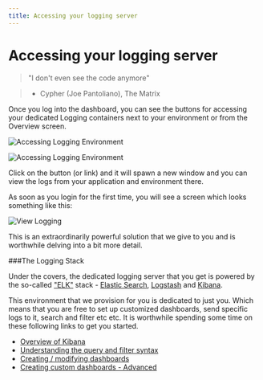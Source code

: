 ```yaml
---
title: Accessing your logging server
---
```


# Accessing your logging server

> "I don't even see the code anymore"

> - Cypher (Joe Pantoliano), The Matrix

Once you log into the dashboard, you can see the buttons for accessing your dedicated Logging containers next to your environment or from the Overview screen.

![Accessing Logging Environment](http://cdn2.dropmark.com/45280/a4d2194778ff67d0cd17d0a74e860bb371f2a525/db_logging-archive.png)

![Accessing Logging Environment](http://cdn2.dropmark.com/45280/20199e2b332fcf0bbe5132dcbe360261d0753e4f/db_logging-overview.png)

Click on the button (or link) and it will spawn a new window and you can view the logs from your application and environment there.

As soon as you login for the first time, you will see a screen which looks something like this:

![View Logging](/assets/img/pics/35.view.logging.png)

This is an extraordinarily powerful solution that we give to you and is worthwhile delving into a bit more detail.

###The Logging Stack

Under the covers, the dedicated logging server that you get is powered by the so-called ["ELK"](http://www.elasticsearch.org/) stack - [Elastic Search](http://www.elasticsearch.org/overview/elasticsearch/), [Logstash](http://www.elasticsearch.org/overview/logstash/) and [Kibana](http://www.elasticsearch.org/overview/kibana/).

This environment that we provision for you is dedicated to just you. Which means that you are free to set up customized dashboards, send specific logs to it, search and filter etc etc. It is worthwhile spending some time on these following links to get you started.

- [Overview of Kibana](http://www.elasticsearch.org/guide/en/kibana/current/index.html)
- [Understanding the query and filter syntax](http://www.elasticsearch.org/guide/en/kibana/current/working-with-queries-and-filters.html)
- [Creating / modifying dashboards](http://www.elasticsearch.org/guide/en/kibana/current/rows-and-panels.html)
- [Creating custom dashboards - Advanced](http://www.elasticsearch.org/guide/en/kibana/current/_dashboard_schema.html)
